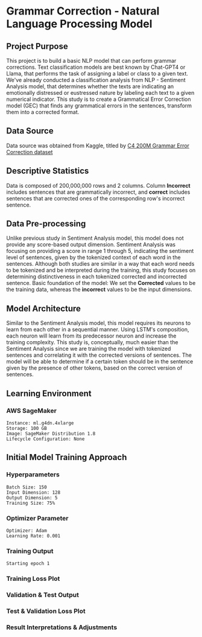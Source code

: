 # Grammar Correction - Natural Language Processing Model
## Project Purpose
This project is to build a basic NLP model that can perform grammar corrections. Text classification models are best known by Chat-GPT4 or Llama, that performs the task of assigning a label or class to a given text. We've already conducted a classification analysis from NLP - Sentiment Analysis model, that determines whether the texts are indicating an emotionally distressed or eustressed nature by labeling each text to a given numerical indicator.
This study is to create a Grammatical Error Correction model (GEC) that finds any grammatical errors in the sentences, transform them into a corrected format. 
## Data Source
Data source was obtained from Kaggle, titled by [C4 200M Grammar Error Correction dataset](https://www.kaggle.com/datasets/dariocioni/c4200m)
## Descriptive Statistics
Data is composed of 200,000,000 rows and 2 columns. Column **Incorrect** includes sentences that are grammatically incorrect, and **correct** includes sentences that are corrected ones of the corresponding row's incorrect sentence.
## Data Pre-processing
Unlike previous study in Sentiment Analysis model, this model does not provide any score-based output dimension. Sentiment Analysis was focusing on providing a score in range 1 through 5, indicating the sentiment level of sentences, given by the tokenized context of each word in the sentences. Although both studies are similar in a way that each word needs to be tokenized and be interpreted during the training, this study focuses on determining distinctiveness in each tokenized corrected and incorrected sentence. 
Basic foundation of the model: We set the **Corrected** values to be the training data, whereas the **incorrect** values to be the input dimensions.
## Model Architecture
Similar to the Sentiment Analysis model, this model requires its neurons to learn from each other in a sequential manner. Using LSTM's composition, each neuron will learn from its predecessor neuron and increase the training complexity. This study is, conceptually, much easier than the Sentiment Analysis since we are training the model with tokenized sentences and correlating it with the corrected versions of sentences. The model will be able to determine if a certain token should be in the sentence given by the presence of other tokens, based on the correct version of sentences.

## Learning Environment
### AWS SageMaker
    Instance: ml.g4dn.4xlarge
    Storage: 100 GB
    Image: SageMaker Distribution 1.8
    Lifecycle Configuration: None

## Initial Model Training Approach
### Hyperparameters
    Batch Size: 150
    Input Dimension: 128
    Output Dimension: 5
    Training Size: 75%

### Optimizer Parameter
    Optimizer: Adam
    Learning Rate: 0.001

### Training Output
    Starting epoch 1

### Training Loss Plot

### Validation & Test Output

### Test & Validation Loss Plot

### Result Interpretations & Adjustments
